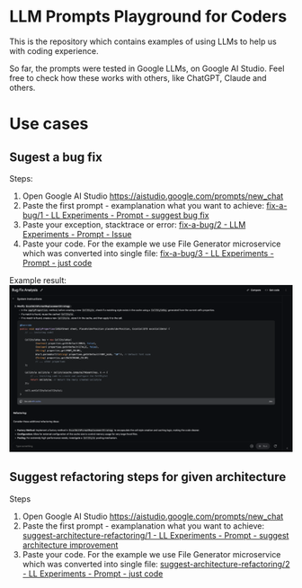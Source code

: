 # LLM Prompts Playground for Coders

This is the repository which contains examples of using LLMs to help us with coding experience.

So far, the prompts were tested in Google LLMs, on Google AI Studio. Feel free to check how these works with others, like ChatGPT, Claude and others.

# Use cases

## Sugest a bug fix

Steps:
1) Open Google AI Studio https://aistudio.google.com/prompts/new_chat
2) Paste the first prompt - examplanation what you want to achieve: [fix-a-bug/1 - LL Experiments - Prompt - suggest bug fix](fix-a-bug/1%20-%20LL%20Experiments%20-%20Prompt%20-%20suggest%20bug%20fix.md)
3) Paste your exception, stacktrace or error: [fix-a-bug/2 - LLM Experiments - Prompt - Issue](fix-a-bug/2%20-%20LLM%20Experiments%20-%20Prompt%20-%20Issue.md)
4) Paste your code. For the example we use File Generator microservice which was converted into single file: [fix-a-bug/3 - LL Experiments - Prompt - just code](fix-a-bug/3%20-%20LL%20Experiments%20-%20Prompt%20-%20just%20code.md)

Example result:
![Bug fix screenshot](fix-a-bug/example_result.png)

## Suggest refactoring steps for given architecture

Steps
1) Open Google AI Studio https://aistudio.google.com/prompts/new_chat
2) Paste the first prompt - examplanation what you want to achieve: [suggest-architecture-refactoring/1 - LL Experiments - Prompt - suggest architecture improvement](suggest-architecture-refactoring/1%20-%20LL%20Experiments%20-%20Prompt%20-%20suggest%20architecture%20improvement.md)
3) Paste your code. For the example we use File Generator microservice which was converted into single file: [suggest-architecture-refactoring/2 - LL Experiments - Prompt - just code](suggest-architecture-refactoring/2%20-%20LL%20Experiments%20-%20Prompt%20-%20just%20code.md)